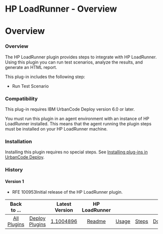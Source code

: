 
HP LoadRunner - Overview
========================

# Overview


### Overview




The HP LoadRunner plugin provides steps to integrate with HP LoadRunner. Using this plugin you can run test scenarios, analyze the results, and generate an HTML report.

This plug-in includes the following step:

* Run Test Scenario

### Compatibility

This plug-in requires IBM UrbanCode Deploy version 6.0 or later.

You must run this plugin in an agent environment with an instance of HP LoadRunner installed. This means that the agent running the plugin steps must be installed on your HP LoadRunner machine.

### Installation

Installing this plugin requires no special steps. See [Installing plug-ins in UrbanCode Deploy](https://www.urbancode.com/resource/installing-plug-ins-in-urbancode-products/ "Installing plug-ins in UrbanCode Deploy").

### History

#### Version 1

* RFE 100953Initial release of the HP LoadRunner plugin.

|Back to ...||Latest Version|HP LoadRunner ||||
| :---: | :---: | :---: | :---: | :---: | :---: | :---: |
|[All Plugins](../../index.md)|[Deploy Plugins](../README.md)|[1.1004896](https://raw.githubusercontent.com/UrbanCode/IBM-UCD-PLUGINS/main/files/hp-loadrunner/plugins-hp-loadrunner-1.1004896.zip)|[Readme](README.md)|[Usage](usage.md)|[Steps](steps.md)|[Downloads](downloads.md)|
